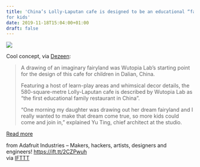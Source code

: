 ```yaml
---
title: 'China’s Lolly-Laputan cafe is designed to be an educational “fairyland”
for kids'
date: 2019-11-18T15:04:00+01:00
draft: false
---
```


[![](https://cdn-blog.adafruit.com/uploads/2019/11/lolly-laputan-kids-cafe-interiors-china-wutopia-lab_dezeen_hero-1.jpg)](https://www.dezeen.com/2019/11/10/lolly-laputan-cafe-interiors-china/)

Cool concept, via [Dezeen](https://www.dezeen.com/2019/11/10/lolly-laputan-cafe-interiors-china/):

> A drawing of an imaginary fairyland was Wutopia Lab’s starting point for the design of this cafe for children in Dalian, China.
> 
> Featuring a host of learn-play areas and whimsical decor details, the 580-square-metre Lolly-Laputan cafe is described by Wutopia Lab as “the first educational family restaurant in China”.
> 
> “One morning my daughter was drawing out her dream fairyland and I really wanted to make that dream come true, so more kids could come and join in,” explained Yu Ting, chief architect at the studio.

[Read more](https://www.dezeen.com/2019/11/10/lolly-laputan-cafe-interiors-china/)

  
  
from Adafruit Industries – Makers, hackers, artists, designers and engineers! https://ift.tt/2CZPwuh  
via [IFTTT](https://ifttt.com/?ref=da&site=blogger)